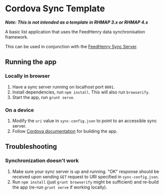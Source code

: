 # Cordova Sync Template

***Note: This is not intended as a template in RHMAP 3.x or RHMAP 4.x***

A basic list application that uses the FeedHenry data synchronisation framework.

This can be used in conjunction with the [FeedHenry Sync Server](https://github.com/feedhenry/fh-sync-server).

## Running the app

### Locally in browser

1. Have a sync server running on localhost port `8001`.
2. Install dependencies, run `npm install`. This will also run `browserify`.
3. Start the app, run `grunt serve`.

### On a device

1. Modify the `uri` value in `sync-config.json` to point to an accessible sync server.
2. Follow [Cordova documentation](https://cordova.apache.org/docs/en/latest/guide/cli/index.html#add-platforms) for building the app.

## Troubleshooting

### Synchronization doesn't work

1. Make sure your sync server is up and running. "OK" response should be received upon sending `GET` request to URI specified in `sync-config.json`.
2. Run `npm install` (just `grunt browserify` might be sufficient) and re-build the app (re-run `grunt serve` if working locally).
